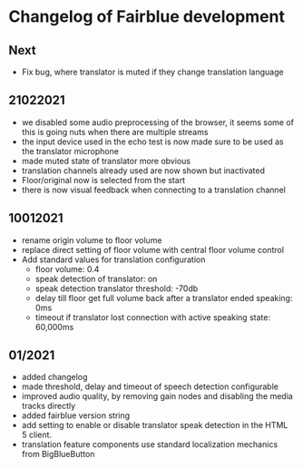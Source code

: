 # Changelog of Fairblue development
## Next
* Fix bug, where translator is muted if they change translation language
## 21022021
* we disabled some audio preprocessing of the browser, it seems some of this is going nuts when there are multiple streams
* the input device used in the echo test is now made sure to be used as the translator microphone
* made muted state of translator more obvious
* translation channels already used are now shown but inactivated
* Floor/original now is selected from the start
* there is now visual feedback when connecting to a translation channel

## 10012021
* rename origin volume to floor volume
* replace direct setting of floor volume with central floor volume control
* Add standard values for translation configuration
  * floor volume: 0.4
  * speak detection of translator: on
  * speak detection translator threshold: -70db
  * delay till floor get full volume back after a translator ended speaking: 0ms
  * timeout if translator lost connection with active speaking state: 60,000ms
## 01/2021
* added changelog
* made threshold, delay and timeout of speech detection configurable   
* improved audio quality, by removing gain nodes and disabling the media tracks directly
* added fairblue version string
* add setting to enable or disable translator speak detection in the HTML 5 client.
* translation feature components use standard localization mechanics from BigBlueButton
